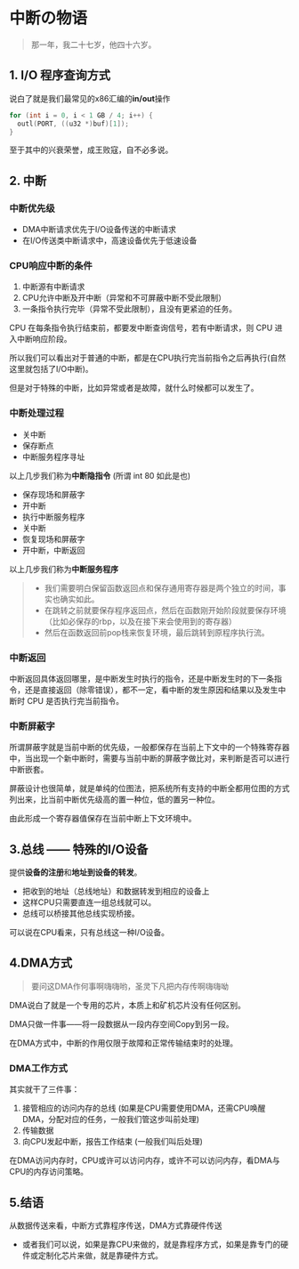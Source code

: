# 中断の物语

> 那一年，我二十七岁，他四十六岁。

## 1. I/O 程序查询方式

说白了就是我们最常见的x86汇编的**in/out**操作

```c++
for (int i = 0, i < 1 GB / 4; i++) {
  outl(PORT, ((u32 *)buf)[1]);
}
```

至于其中的兴衰荣誉，成王败寇，自不必多说。

## 2. 中断

### 中断优先级

- DMA中断请求优先于I/O设备传送的中断请求
- 在I/O传送类中断请求中，高速设备优先于低速设备

### CPU响应中断的条件

1. 中断源有中断请求
2. CPU允许中断及开中断（异常和不可屏蔽中断不受此限制）
3. 一条指令执行完毕（异常不受此限制），且没有更紧迫的任务。

CPU 在每条指令执行结束前，都要发中断查询信号，若有中断请求，则 CPU 进入中断响应阶段。

所以我们可以看出对于普通的中断，都是在CPU执行完当前指令之后再执行(自然这里就包括了I/O中断)。

但是对于特殊的中断，比如异常或者是故障，就什么时候都可以发生了。

### 中断处理过程

- 关中断
- 保存断点
- 中断服务程序寻址

以上几步我们称为**中断隐指令** (所谓 int 80 如此是也)

- 保存现场和屏蔽字
- 开中断
- 执行中断服务程序
- 关中断
- 恢复现场和屏蔽字
- 开中断，中断返回

以上几步我们称为**中断服务程序**

> - 我们需要明白保留函数返回点和保存通用寄存器是两个独立的时间，事实也确实如此。
> - 在跳转之前就要保存程序返回点，然后在函数刚开始阶段就要保存环境（比如必保存的rbp，以及在接下来会使用到的寄存器）
> - 然后在函数返回前pop栈来恢复环境，最后跳转到原程序执行流。

### 中断返回

中断返回具体返回哪里，是中断发生时执行的指令，还是中断发生时的下一条指令，还是直接返回（除零错误），都不一定，看中断的发生原因和结果以及发生中断时 CPU 是否执行完当前指令。

### 中断屏蔽字

所谓屏蔽字就是当前中断的优先级，一般都保存在当前上下文中的一个特殊寄存器中，当出现一个新中断时，需要与当前中断的屏蔽字做比对，来判断是否可以进行中断嵌套。

屏蔽设计也很简单，就是单纯的位图法，把系统所有支持的中断全都用位图的方式列出来，比当前中断优先级高的置一种位，低的置另一种位。

由此形成一个寄存器值保存在当前中断上下文环境中。

## 3.总线 —— 特殊的I/O设备

提供**设备的注册**和**地址到设备的转发**。

- 把收到的地址（总线地址）和数据转发到相应的设备上
- 这样CPU只需要直连一组总线就可以。
- 总线可以桥接其他总线实现桥接。

可以说在CPU看来，只有总线这一种I/O设备。

## 4.DMA方式

> 要问这DMA作何事啊嗨嗨哟，圣灵下凡把内存传啊嗨嗨呦

DMA说白了就是一个专用的芯片，本质上和矿机芯片没有任何区别。

DMA只做一件事——将一段数据从一段内存空间Copy到另一段。

在DMA方式中，中断的作用仅限于故障和正常传输结束时的处理。

### DMA工作方式

其实就干了三件事：

1. 接管相应的访问内存的总线 (如果是CPU需要使用DMA，还需CPU唤醒DMA，分配对应的任务，一般我们管这步叫前处理)
2. 传输数据
3. 向CPU发起中断，报告工作结束 (一般我们叫后处理)

在DMA访问内存时，CPU或许可以访问内存，或许不可以访问内存，看DMA与CPU的内存访问策略。

## 5.结语

从数据传送来看，中断方式靠程序传送，DMA方式靠硬件传送

- 或者我们可以说，如果是靠CPU来做的，就是靠程序方式，如果是靠专门的硬件或定制化芯片来做，就是靠硬件方式。
